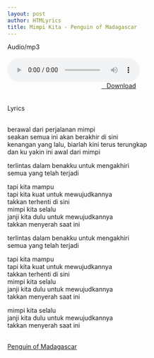 ```yaml
---
layout: post
author: HTMLyrics
title: Mimpi Kita - Penguin of Madagascar
---
```


<div class="htl">Audio/mp3</div><br />

<audio class='js-player' style="--plyr-color-main: #212121;" controls>
<source src="https://drive.google.com/uc?authuser=0&id=1Oud2qHJwzLfU33Js0C-dYQjB6IqOxpxp&export=download" type="audio/mp3">
</audio><br />

<center>
<a href="/download/mimpikita-penguinofmadagascar" class="hbt"><i class="fa fa-chevron-down" aria-hidden="true"></i>&nbsp; &nbsp;Download</a>
</center><br />
<br />

<div class="htl">Lyrics</div><br />

berawal dari perjalanan mimpi<br />
seakan semua ini akan berakhir di sini<br />
kenangan yang lalu, biarlah kini terus terungkap<br />
dan ku yakin ini awal dari mimpi<br />

terlintas dalam benakku untuk mengakhiri<br />
semua yang telah terjadi<br />

tapi kita mampu<br />
tapi kita kuat untuk mewujudkannya<br />
takkan terhenti di sini<br />
mimpi kita selalu<br />
janji kita dulu untuk mewujudkannya<br />
takkan menyerah saat ini<br />

terlintas dalam benakku untuk mengakhiri<br />
semua yang telah terjadi<br />

tapi kita mampu<br />
tapi kita kuat untuk mewujudkannya<br />
takkan terhenti di sini<br />
mimpi kita selalu<br />
janji kita dulu untuk mewujudkannya<br />
takkan menyerah saat ini<br />

mimpi kita selalu<br />
janji kita dulu untuk mewujudkannya<br />
takkan menyerah saat ini<br />
<br />

<i class="fa fa-hashtag" aria-hidden="true"></i>
<a href="/artist/penguinofmadagascar">Penguin of Madagascar</a>

